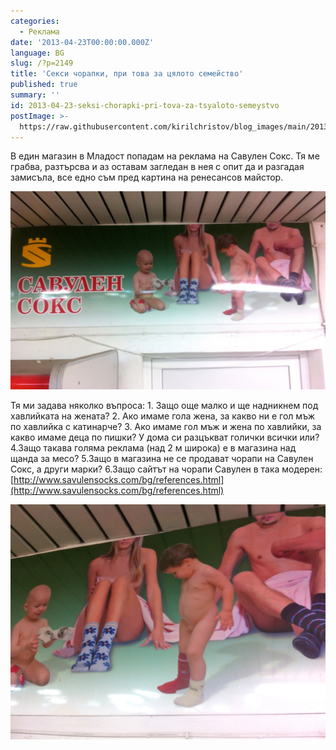 ```yaml
---
categories:
  - Реклама
date: '2013-04-23T00:00:00.000Z'
language: BG
slug: /?p=2149
title: 'Секси чорапки, при това за цялото семейство'
published: true
summary: ''
id: 2013-04-23-seksi-chorapki-pri-tova-za-tsyaloto-semeystvo
postImage: >-
  https://raw.githubusercontent.com/kirilchristov/blog_images/main/2013/04/savulen-socks-1.jpg
---
```


В един магазин в Младост попадам на реклама на Савулен Сокс. Тя ме грабва, разтърсва и аз оставам загледан в нея с опит да и разгадая замисъла, все едно съм пред картина на ренесансов майстор. 

![](https://raw.githubusercontent.com/kirilchristov/blog_images/main/2013/04/savulen-socks-1.jpg)

 Тя ми задава няколко въпроса: 1. Защо още малко и ще надникнем под хавлийката на жената? 2. Ако имаме гола жена, за какво ни е гол мъж по хавлийка с катинарче? 3. Ако имаме гол мъж и жена по хавлийки, за какво имаме деца по пишки? У дома си разцъкват голички всички или? 4.Защо такава голяма реклама (над 2 м широка) е в магазина над щанда за месо? 5.Защо в магазина не се продават чорапи на Савулен Сокс, а други марки? 6.Защо сайтът на чорапи Савулен в така модерен: [http://www.savulensocks.com/bg/references.html](http://www.savulensocks.com/bg/references.html) 

![](https://raw.githubusercontent.com/kirilchristov/blog_images/main/2013/04/savulen-socks-2.jpg)
